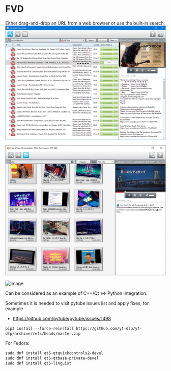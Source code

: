# FVD
Either drag-and-drop an URL from a web browser or use the built-in search:
![demo](demo.png)

![demo2](demo2.jpg)

![Image](https://github.com/user-attachments/assets/43d17008-e23c-4938-aab8-0e5b31e71b35)

Can be considered as an example of C++/Qt <-> Python integration.

Sometimes it is needed to visit pytube issues list and apply fixes, for example 
- https://github.com/pytube/pytube/issues/1498

```
pip3 install --force-reinstall https://github.com/yt-dlp/yt-dlp/archive/refs/heads/master.zip
```

For Fedora:
```
sudo dnf install qt5-qtquickcontrols2-devel
sudo dnf install qt5-qtbase-private-devel
sudo dnf install qt5-linguist
```
